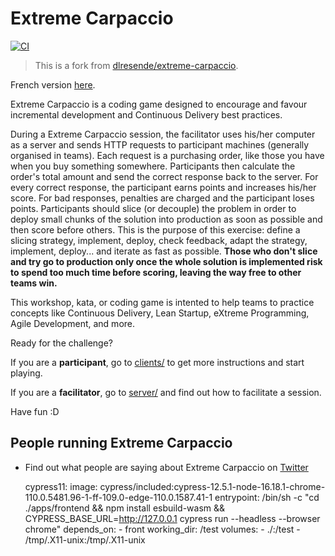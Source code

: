 # Extreme Carpaccio

[![CI](https://github.com/kumojin/extreme-carpaccio/actions/workflows/ci.yml/badge.svg)](https://github.com/kumojin/extreme-carpaccio/actions/workflows/ci.yml)

> This is a fork from [dlresende/extreme-carpaccio](https://github.com/dlresende/extreme-carpaccio).

French version [here](./README-FR.md).

Extreme Carpaccio is a coding game designed to encourage and favour incremental development and Continuous Delivery best practices.

During a Extreme Carpaccio session, the facilitator uses his/her computer as a server and sends HTTP requests to participant machines (generally organised in teams). Each request is a purchasing order, like those you have when you buy something somewhere. Participants then calculate the order's total amount and send the correct response back to the server. For every correct response, the participant earns points and increases his/her score. For bad responses, penalties are charged and the participant loses points. Participants should slice (or decouple) the problem in order to deploy small chunks of the solution into production as soon as possible and then score before others. This is the purpose of this exercise: define a slicing strategy, implement, deploy, check feedback, adapt the strategy, implement, deploy... and iterate as fast as possible. **Those who don't slice and try go to production only once the whole solution is implemented risk to spend too much time before scoring, leaving the way free to other teams win.**

This workshop, kata, or coding game is intented to help teams to practice concepts like Continuous Delivery, Lean Startup, eXtreme Programming, Agile Development, and more.

Ready for the challenge?

If you are a **participant**, go to [clients/](./clients/README.md) to get more instructions and start playing.

If you are a **facilitator**, go to [server/](./server/README.md) and find out how to facilitate a session.

Have fun :D

## People running Extreme Carpaccio

- Find out what people are saying about Extreme Carpaccio on [Twitter](https://twitter.com/search?vertical=default&q=%22extreme%20carpaccio%22%20OR%20%22Xtreme%20carpaccio%22%20OR%20%23ExtremeCarpaccio&src=typd)

  cypress11:
    image: cypress/included:cypress-12.5.1-node-16.18.1-chrome-110.0.5481.96-1-ff-109.0-edge-110.0.1587.41-1
    entrypoint: /bin/sh -c "cd ./apps/frontend && npm install esbuild-wasm && CYPRESS_BASE_URL=<http://127.0.0.1> cypress run --headless --browser chrome"
    depends_on:
      - front
    working_dir: /test
    volumes:
      - ./:/test
      - /tmp/.X11-unix:/tmp/.X11-unix
